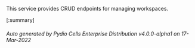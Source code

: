 






This service provides CRUD endpoints for managing workspaces.

[:summary]

###### Auto generated by Pydio Cells Enterprise Distribution v4.0.0-alpha1 on 17-Mar-2022

